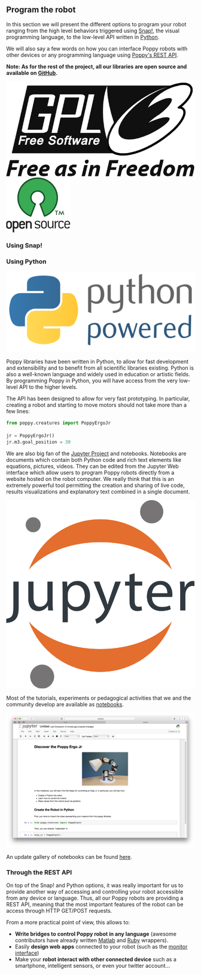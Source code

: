 ## Program the robot

In this section we will present the different options to program your robot ranging from the high level behaviors triggered using [Snap!](#using-snap), the visual programming language, to the low-level API written in [Python](#using-python).

We will also say a few words on how you can interface Poppy robots with other devices or any programming language using [Poppy's REST API](#through-the-rest-api).

**Note: As for the rest of the project, all our libraries are open source and available on [GitHub](https://github.com/poppy-project).**

![GPLv3 Logo](../img/logo/gpl-v3.png)
![OpenSource Logo](../img/logo/open-source.png)


### Using Snap!
<!-- TODO: Didier -->

### Using Python

![Python Powered](../img/logo/python.png)

Poppy libraries have been written in Python, to allow for fast development and extensibility and to benefit from all scientific libraries existing. Python is also a well-known language and widely used in education or artistic fields. By programming Poppy in Python, you will have access from the very low-level API to the higher levels.

The API has been designed to allow for very fast prototyping. In particular, creating a robot and starting to move motors should not take more than a few lines:

```python
from poppy.creatures import PoppyErgoJr

jr = PoppyErgoJr()
jr.m3.goal_position = 30
```
<!-- Note: "Notebook documents" or “notebooks”, all lower case -->
We are also big fan of the [Jupyter Project](http://jupyter.org) and notebooks. Notebooks are documents which contain both Python code and rich text elements like equations, pictures, videos. They can be edited from the Jupyter Web interface which allow users to program Poppy robots directly from a website hosted on the robot computer. We really think that this is an extremely powerful tool permitting the creation and sharing of live code, results visualizations and explanatory text combined in a single document.

![Jupyter Logo](../img/logo/jupyter.png)

Most of the tutorials, experiments or pedagogical activities that we and the community develop are available as [notebooks](#TODO-lien-notebook-de-notebook).

![Notebook example](../img/notebook-example.png)

An update gallery of notebooks can be found [here](#TODO).

### Through the REST API

On top of the Snap! and Python options, it was really important for us to provide another way of accessing and controlling your robot accessible from any device or language. Thus, all our Poppy robots are providing a REST API, meaning that the most important features of the robot can be access through HTTP GET/POST requests.

From a more practical point of view, this allows to:
* **Write bridges to control Poppy robot in any language** (awesome contributors have already written [Matlab](#TODO) and [Ruby](#TODO) wrappers).
* Easily **design web apps** connected to your robot (such as the [monitor interface](#TODO))
* Make your **robot interact with other connected device** such as a smartphone, intelligent sensors, or even your twitter account...
